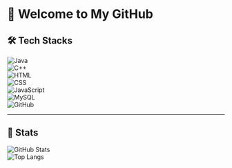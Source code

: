 # 👋 Welcome to My GitHub

<div align="left">

## 🛠️ Tech Stacks  

![Java](https://img.shields.io/badge/Java-007396?style=for-the-badge&logo=Java&logoColor=white)  
![C++](https://img.shields.io/badge/C++-00599C?style=for-the-badge&logo=cplusplus&logoColor=white)  
![HTML](https://img.shields.io/badge/HTML-E34F26?style=for-the-badge&logo=html5&logoColor=white)  
![CSS](https://img.shields.io/badge/CSS-1572B6?style=for-the-badge&logo=css3&logoColor=white)  
![JavaScript](https://img.shields.io/badge/Javascript-F7DF1E?style=for-the-badge&logo=javascript&logoColor=white)  
![MySQL](https://img.shields.io/badge/MySQL-4479A1?style=for-the-badge&logo=mysql&logoColor=white)  
![GitHub](https://img.shields.io/badge/Github-181717?style=for-the-badge&logo=github&logoColor=white)  

---

## 🏅 Stats  

![GitHub Stats](https://github-readme-stats.vercel.app/api?username=byeonsunghyun&theme=dark&show_icons=true)  
![Top Langs](https://github-readme-stats.vercel.app/api/top-langs/?username=byeonsunghyun&layout=compact&theme=dark)  

</div>
